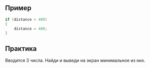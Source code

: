 ## Пример
```cs
if (distance > 400)
{
    distance = 400; 
}
```
## Практика
Вводится 3 числа. Найди и выведи на экран минимальное из них.
